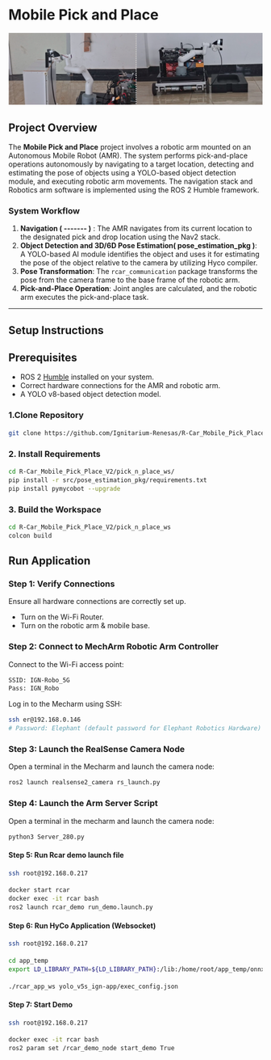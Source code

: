 # Mobile Pick and Place
![RCAR Images](./images/rcar.png)
## Project Overview
The **Mobile Pick and Place** project involves a robotic arm mounted on an Autonomous Mobile Robot (AMR). The system performs pick-and-place operations autonomously by navigating to a target location, detecting and estimating the pose of objects using a YOLO-based object detection module, and executing robotic arm movements. The navigation stack and Robotics arm software is implemented using the ROS 2 Humble framework.
 
### System Workflow
1. **Navigation ( ------- )** : The AMR navigates from its current location to the designated pick and drop location using the Nav2 stack.
2. **Object Detection and 3D/6D Pose Estimation( pose_estimation_pkg )**: A YOLO-based AI module identifies the object and uses it for estimating the pose of the object relative to the camera by utilizing Hyco compiler.
3. **Pose Transformation**: The `rcar_communication` package transforms the pose from the camera frame to the base frame of the robotic arm.
4. **Pick-and-Place Operation**: Joint angles are calculated, and the robotic arm executes the pick-and-place task.
 
---
## Setup Instructions

## Prerequisites
- ROS 2 [Humble](https://docs.ros.org/en/humble/Installation/Ubuntu-Install-Debs.html) installed on your system.
- Correct hardware connections for the AMR and robotic arm.
- A YOLO v8-based object detection model.

### 1.Clone Repository
```sh
git clone https://github.com/Ignitarium-Renesas/R-Car_Mobile_Pick_Place_V2.git
```
### 2. Install Requirements
```sh
cd R-Car_Mobile_Pick_Place_V2/pick_n_place_ws/
pip install -r src/pose_estimation_pkg/requirements.txt 
pip install pymycobot --upgrade 
```
### 3. Build the Workspace
```sh
cd R-Car_Mobile_Pick_Place_V2/pick_n_place_ws
colcon build
```
## Run Application

### Step 1: Verify Connections
Ensure all hardware connections are correctly set up.

- Turn on the Wi-Fi Router.
- Turn on the robotic arm & mobile base.

### Step 2: Connect to MechArm Robotic Arm Controller

Connect to the Wi-Fi access point:
```sh
SSID: IGN-Robo_5G
Pass: IGN_Robo  
```
Log in to the Mecharm using SSH:
```sh
ssh er@192.168.0.146
# Password: Elephant (default password for Elephant Robotics Hardware)
```
### Step 3: Launch the RealSense Camera Node
Open a terminal in the Mecharm and launch the camera node:
```sh
ros2 launch realsense2_camera rs_launch.py
```
### Step 4: Launch the Arm Server Script
Open a terminal in the mecharm and launch the camera node:
```sh
python3 Server_280.py
```
#### Step 5: Run Rcar demo launch file
```bash
ssh root@192.168.0.217

docker start rcar
docker exec -it rcar bash
ros2 launch rcar_demo run_demo.launch.py
```
#### Step 6: Run HyCo Application (Websocket)
```bash
ssh root@192.168.0.217

cd app_temp
export LD_LIBRARY_PATH=${LD_LIBRARY_PATH}:/lib:/home/root/app_temp/onnxruntime-linux-aarch64-1.17.1/lib:/home/root/app_temp

./rcar_app_ws yolo_v5s_ign-app/exec_config.json
```

#### Step 7: Start Demo
```bash
ssh root@192.168.0.217

docker exec -it rcar bash
ros2 param set /rcar_demo_node start_demo True
```